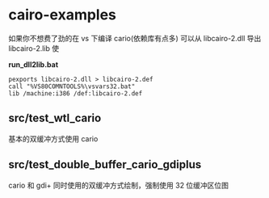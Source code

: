# cairo-examples

如果你不想费了劲的在 vs 下编译 cario(依赖库有点多)
可以从 libcairo-2.dll 导出 libcairo-2.lib 使

**run_dll2lib.bat**

```
pexports libcairo-2.dll > libcairo-2.def
call "%VS80COMNTOOLS%\vsvars32.bat"
lib /machine:i386 /def:libcairo-2.def
```


## src/test_wtl_cario

基本的双缓冲方式使用 cario


## src/test_double_buffer_cario_gdiplus

cario 和 gdi+ 同时使用的双缓冲方式绘制，强制使用 32 位缓冲区位图